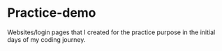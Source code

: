 # Practice-demo
Websites/login pages that I created for the practice purpose in the initial days of my coding journey.
